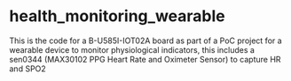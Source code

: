 # health_monitoring_wearable
This is the code for a B-U585I-IOT02A board  as part of a PoC project for a wearable device to monitor physiological indicators, this includes a sen0344 (MAX30102 PPG Heart Rate and Oximeter Sensor) to capture HR and SPO2
